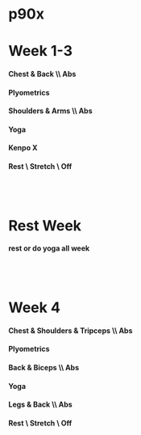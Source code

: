 # p90x

<h1> Week 1-3 </h1>

<h4>Chest & Back \\ Abs </h4>
<h4> Plyometrics </h4>
<h4> Shoulders & Arms \\ Abs </h4>
<h4> Yoga </h4>
<h4> Kenpo X </h4>
<h4> Rest \ Stretch \ Off </h4>
<br>
</br>


<h1> Rest Week </h1>
<h4> rest or do yoga all week </h4>

<br>
</br>
<h1> Week 4 </h1>
<h4> Chest & Shoulders & Tripceps \\ Abs </h4>
<h4> Plyometrics </h4>
<h4> Back & Biceps \\ Abs </h4>
<h4> Yoga </h4>
<h4> Legs & Back \\ Abs </h4>
<h4> Rest \ Stretch \ Off  </h4>
